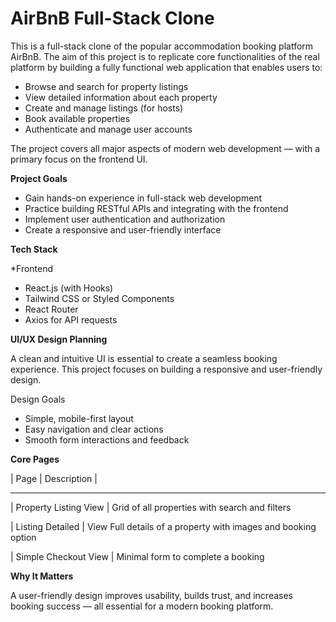 # AirBnB Full-Stack Clone

This is a full-stack clone of the popular accommodation booking platform AirBnB. The aim of this project is to replicate core functionalities of the real platform by building a fully functional web application that enables users to:

- Browse and search for property listings
- View detailed information about each property
- Create and manage listings (for hosts)
- Book available properties
- Authenticate and manage user accounts

The project covers all major aspects of modern web development — with a primary focus on the frontend UI.

**Project Goals**

- Gain hands-on experience in full-stack web development
- Practice building RESTful APIs and integrating with the frontend
- Implement user authentication and authorization
- Create a responsive and user-friendly interface

**Tech Stack**

*Frontend
- React.js (with Hooks)
- Tailwind CSS or Styled Components
- React Router
- Axios for API requests

**UI/UX Design Planning**

A clean and intuitive UI is essential to create a seamless booking experience. This project focuses on building a responsive and user-friendly design.

Design Goals
- Simple, mobile-first layout
- Easy navigation and clear actions
- Smooth form interactions and feedback

**Core Pages**

| Page	                      |                      Description                              |

------------------------------------------------------------------------------------------------

| Property Listing View       |    Grid of all properties with search and filters

| Listing Detailed            |    View	Full details of a property with images and booking option

| Simple Checkout View	      |    Minimal form to complete a booking


**Why It Matters**

A user-friendly design improves usability, builds trust, and increases booking success — all essential for a modern booking platform.

